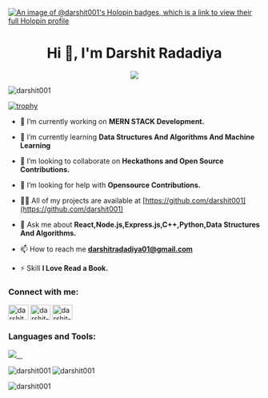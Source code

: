 [![An image of @darshit001's Holopin badges, which is a link to view their full Holopin profile](https://holopin.me/darshit001)](https://holopin.io/@darshit001)


<h1 align="center">Hi 👋, I'm Darshit Radadiya</h1>
<p align="center">
<!--   <a href="https://github.com/DenverCoder1/readme-typing-svg"> -->
    <img src="https://readme-typing-svg.herokuapp.com?color=E22FE4&width=1000&height=45&lines=A+passionate+MERN-STACK+Developer+and+Programmer+from+India.;Always+Learning+New+Things;Empowering+Others;Nice+To+Meet+You+...&center=true"></a>

</p>

<p align="left"> <img src="https://komarev.com/ghpvc/?username=darshit001&label=Profile%20views&color=0e75b6&style=flat" alt="darshit001" /> </p>

[![trophy](https://github-profile-trophy.vercel.app/?username=darshit001&theme=radical&margin-w=20&margin-h=15&no-frame=true)](https://github.com/darshit001/github-profile-trophy)

- 🔭 I’m currently working on **MERN STACK Development.**

- 🌱 I’m currently learning **Data Structures And Algorithms And Machine Learning**

- 👯 I’m looking to collaborate on **Heckathons and Open Source Contributions.**

- 🤝 I’m looking for help with **Opensource Contributions.**

- 👨‍💻 All of my projects are available at [https://github.com/darshit001](https://github.com/darshit001)

- 💬 Ask me about **React,Node.js,Express.js,C++,Python,Data Structures And Algorithms.**

- 📫 How to reach me **darshitradadiya01@gmail.com**

- ⚡ Skill **I Love Read a Book.**

<h3 align="left">Connect with me:</h3>
<p align="left">
<a href="https://twitter.com/darshit109" target="blank"><img align="center" src="https://raw.githubusercontent.com/rahuldkjain/github-profile-readme-generator/master/src/images/icons/Social/twitter.svg" alt="darshit001" height="30" width="40" /></a>
<a href="https://linkedin.com/in/darshit-radadiya918975230" target="blank"><img align="center" src="https://raw.githubusercontent.com/rahuldkjain/github-profile-readme-generator/master/src/images/icons/Social/linked-in-alt.svg" alt="darshit-radadiya" height="30" width="40" /></a>
<a href="https://www.hackerrank.com/datshitradadiya2" target="blank"><img align="center" src="https://raw.githubusercontent.com/rahuldkjain/github-profile-readme-generator/master/src/images/icons/Social/hackerrank.svg" alt="darshit-radadiya" height="30" width="40" /></a>
</p>

<h3 align="left">Languages and Tools:</h3>
<p>
  <a href="https://skillicons.dev">
    <img src="https://skillicons.dev/icons?i=c,cpp,python,css,firebase,git,github,html,js,mysql,stackoverflow,vscode,visualstudio,&perline=12" />
  </a>
</p>

<p><img align="left" src="https://github-readme-stats-ten-navy.vercel.app/api/top-langs?username=darshit001&hide=html&theme=codeSTACKr&show_icons=true&locale=en&layout=compact&title_color=FFBF00" alt="darshit001" /></p>

<p><img align="center" src="https://github-readme-stats-ten-navy.vercel.app/api?username=darshit001&theme=ocean_dark&show_icons=true&ring_color=ff0000&title_color=FFBF00" alt="darshit001"/></p>

<p><img align="center" src="https://github-readme-streak-stats.herokuapp.com/?user=darshit001&theme=chartreuse-dark&currStreakNum=red&fire=red" alt="darshit001" /></p>
